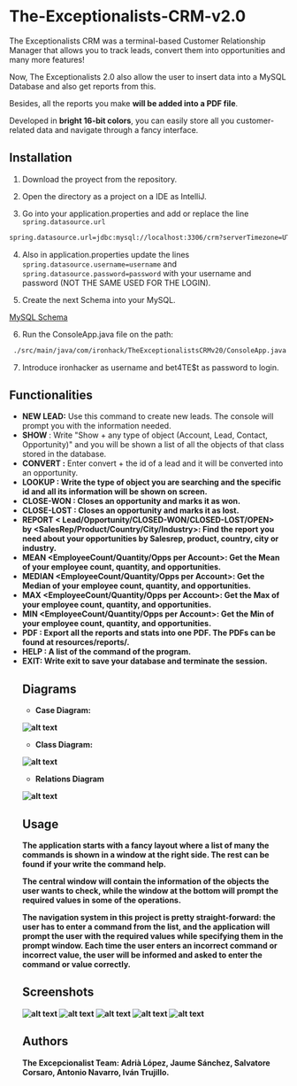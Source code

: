 # The-Exceptionalists-CRM-v2.0

The Exceptionalists CRM was a terminal-based Customer Relationship Manager that allows you to track leads, convert them
into opportunities and many more features!

Now, The Exceptionalists 2.0 also allow the user to insert data into a MySQL Database and also get reports from this.

Besides, all the reports you make **will be added into a PDF file**.

Developed in **bright 16-bit colors**, you can easily store all you customer-related data and navigate through a fancy
interface.

## Installation

1. Download the proyect from the repository.

2. Open the directory as a project on a IDE as IntelliJ.

3. Go into your application.properties and add or replace the line `spring.datasource.url`

```bash   
spring.datasource.url=jdbc:mysql://localhost:3306/crm?serverTimezone=UTC
```

4. Also in application.properties update the lines
   `spring.datasource.username=username` and `spring.datasource.password=password` with your username and password (NOT THE SAME USED FOR THE LOGIN).

5. Create the next Schema into your MySQL.

[MySQL Schema](https://github.com/The-Exceptionalists/The-Exceptionalists-CRM-v2.0/blob/develop/src/main/resources/sql/CRM_database.sql)

6. Run the ConsoleApp.java file on the path:

```bash
 ./src/main/java/com/ironhack/TheExceptionalistsCRMv20/ConsoleApp.java
```

7. Introduce ironhacker as username and bet4TE$t as password to login.

## Functionalities

- **NEW LEAD:** Use this command to create new leads. The console will prompt you with the information needed.
- **SHOW <objectInPlural>** : Write "Show + any type of object (Account, Lead, Contact, Opportunity)" and you will be
  shown a list of all the objects of that class stored in the database.
- **CONVERT <ID>:** Enter convert + the id of a lead and it will be converted into an opportunity.
- **LOOKUP <Object> <id>:** Write the type of object you are searching and the specific id and all its information will
  be shown on screen.
- **CLOSE-WON <id>**: Closes an opportunity and marks it as won.
- **CLOSE-LOST <id>**: Closes an opportunity and marks it as lost.
- **REPORT <
  Lead/Opportunity/CLOSED-WON/CLOSED-LOST/OPEN>                                                                     
  by <SalesRep/Product/Country/City/Industry>**: Find the report you need about your opportunities by Salesrep, product,
  country, city or industry.
- **MEAN <EmployeeCount/Quantity/Opps per Account>**: Get the Mean of your employee count, quantity, and opportunities.
- **MEDIAN <EmployeeCount/Quantity/Opps per Account>**: Get the Median of your employee count, quantity, and
  opportunities.
- **MAX <EmployeeCount/Quantity/Opps per Account>**: Get the Max of your employee count, quantity, and opportunities.
- **MIN <EmployeeCount/Quantity/Opps per Account>**: Get the Min of your employee count, quantity, and opportunities.
- **PDF** : Export all the reports and stats into one PDF. The PDFs can be found at resources/reports/.
- **HELP** : A list of the command of the program.
- **EXIT:** Write exit to save your database and terminate the session.

## Diagrams

- Case Diagram:

![alt text](https://github.com/The-Exceptionalists/The-Exceptionalists-CRM-v2.0/blob/main/src/main/resources/diagrams/TheDataLayer-UseCase-Diagram.png)

- Class Diagram:

![alt text](https://github.com/The-Exceptionalists/The-Exceptionalists-CRM-v2.0/blob/main/src/main/resources/diagrams/CRM_Exceptionalists.jpeg)

- Relations Diagram

![alt text](https://github.com/The-Exceptionalists/The-Exceptionalists-CRM-v2.0/blob/main/src/main/resources/diagrams/er_model.png)

## Usage

The application starts with a fancy layout where a list of many the commands is shown in a window at the right side. The
rest can be found if your write the command help.

The central window will contain the information of the objects the user wants to check, while the window at the bottom
will prompt the required values in some of the operations.

**The navigation system in this project is pretty straight-forward:** the user has to enter a command from the list, and
the application will prompt the user with the required values while specifying them in the prompt window. Each time the
user enters an incorrect command or incorrect value, the user will be informed and asked to enter the command or value
correctly.

## Screenshots

![alt text](https://github.com/The-Exceptionalists/The-Exceptionalists-CRM-v2.0/blob/main/src/main/resources/screenshots/screen1.jpg)
![alt text](https://github.com/The-Exceptionalists/The-Exceptionalists-CRM-v2.0/blob/main/src/main/resources/screenshots/screen2.jpg)
![alt text](https://github.com/The-Exceptionalists/The-Exceptionalists-CRM-v2.0/blob/main/src/main/resources/screenshots/screen3.jpg)
![alt text](https://github.com/The-Exceptionalists/The-Exceptionalists-CRM-v2.0/blob/main/src/main/resources/screenshots/screen4.jpg)
![alt text](https://github.com/The-Exceptionalists/The-Exceptionalists-CRM-v2.0/blob/main/src/main/resources/screenshots/screen5.jpg)

## Authors

**The Excepcionalist Team**: Adrià López, Jaume Sánchez, Salvatore Corsaro, Antonio Navarro, Iván Trujillo.
